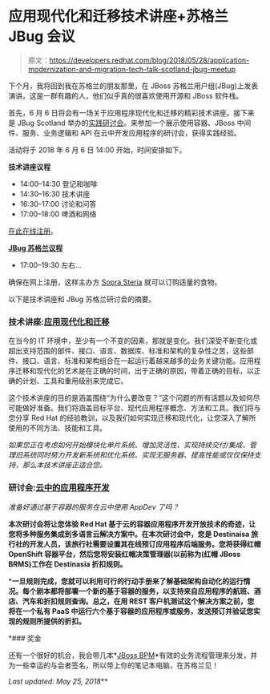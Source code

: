 # 应用现代化和迁移技术讲座+苏格兰 JBug 会议

> 原文：<https://developers.redhat.com/blog/2018/05/28/application-modernization-and-migration-tech-talk-scotland-jbug-meetup>

下个月，我将回到我在苏格兰的朋友那里，在 JBoss 苏格兰用户组(JBug)上发表演讲。这是一群有趣的人，他们似乎真的很喜欢使用开源和 JBoss 软件栈。

首先，6 月 6 日将会有一场关于应用程序现代化和迁移的精彩技术讲座。接下来是 JBug Scotland 举办的[实践研讨会](https://www.schabell.org/2018/05/scotland-jbug-appdev-in-the-cloud-workshop.html)。来参加一个展示使用容器、JBoss 中间件、服务、业务逻辑和 API 在云中开发应用程序的研讨会，获得实践经验。

活动将于 2018 年 6 月 6 日 14:00 开始，时间安排如下。

**技术讲座议程**

*   14:00–14:30 登记和咖啡
*   14:30–16:30 技术讲座
*   16:30–17:00 讨论和问答
*   17:00–18:00 啤酒和网络

[在此在线注册](https://www.redhat.com/en/events/partner-tech-talk-application-modernisation-migration-2018)。

**[JBug 苏格兰议程](http://bit.ly/scotland-jbug-appdev-in-the-cloud-workshop)**

*   17:00–19:30 左右...

确保在网上注册，这样主办方 [Sopra Steria](https://www.soprasteria.co.uk/en) 就可以订购适量的食物。

以下是技术讲座和 JBug 苏格兰研讨会的摘要。

### 技术讲座:[应用现代化和迁移](https://www.redhat.com/en/events/partner-tech-talk-application-modernisation-migration-2018)

在当今的 IT 环境中，至少有一个不变的因素，那就是变化。我们深受不断变化或超出支持范围的部件、接口、语言、数据库、标准和架构的复杂性之苦，这些部件、接口、语言、标准和架构组合在一起运行着越来越多的业务关键功能。应用程序迁移和现代化的艺术是在正确的时间，出于正确的原因，带着正确的目标，以正确的计划、工具和重用级别来完成它。

这个技术讲座的目的是涵盖围绕“为什么要改变？”这个问题的所有话题以及如何尽可能做好准备。我们将涵盖目标平台、现代应用程序概念、方法和工具。我们将与您分享 Red Hat 的经验教训，以及我们如何实现迁移和现代化，让您深入了解所使用的不同方法、技能和工具。

*如果您正在考虑如何开始模块化单片系统、增加灵活性、实现持续交付/集成、管理旧系统同时努力开发新系统和优化系统、实现无服务器、提高性能或仅仅保持支持，那么本技术讲座正适合您。*

### 研讨会:[云中的应用程序开发](https://appdevcloudworkshop.github.io/#/)

*准备好通过基于容器的服务在云中使用 AppDev 了吗？*

**本次研讨会将让您体验 Red Hat 基于云的容器应用程序开发开放技术的奇迹，让您将多种服务集成到多语言云解决方案中。在本次研讨会中，您是 Destinaisa 旅行社的开发人员，该旅行社需要设置其在线预订应用程序后端服务。您将获得红帽 OpenShift 容器平台，然后您将安装红帽决策管理器(以前称为(红帽 JBoss BRMS)工作在 Destinasia 折扣规则。**

 ***一旦规则完成，您就可以利用可行的行动手册来了解基础架构自动化的运行情况。每个剧本都将部署一个新的基于容器的服务，以支持来自应用程序的航班、酒店、汽车和折扣规则查询。总之，在用 REST 客户机测试这个解决方案之前，您将在一个私有 PaaS 中运行六个基于容器的应用程序或服务，发送预订并验证您实现的规则所提供的折扣。**

 *### 奖金

还有一个很好的机会，我会带几本*[JBoss BPM](http://bit.ly/get-signed-copy-effective-business-process-management-with-jboss-bpm)*有效的业务流程管理来分发，并为一些幸运的与会者签名，所以带上你的笔记本电脑，在苏格兰见！

*Last updated: May 25, 2018***